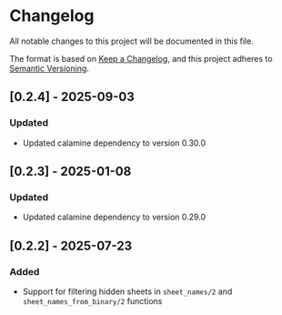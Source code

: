 # Changelog

All notable changes to this project will be documented in this file.

The format is based on [Keep a Changelog](https://keepachangelog.com/en/1.0.0/),
and this project adheres to [Semantic Versioning](https://semver.org/spec/v2.0.0.html).

## [0.2.4] - 2025-09-03

### Updated
- Updated calamine dependency to version 0.30.0

## [0.2.3] - 2025-01-08

### Updated
- Updated calamine dependency to version 0.29.0

## [0.2.2] - 2025-07-23

### Added
- Support for filtering hidden sheets in `sheet_names/2` and `sheet_names_from_binary/2` functions

